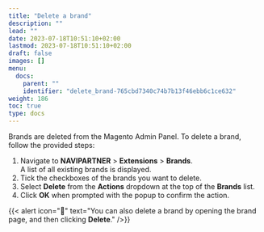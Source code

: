 ```yaml
---
title: "Delete a brand"
description: ""
lead: ""
date: 2023-07-18T10:51:10+02:00
lastmod: 2023-07-18T10:51:10+02:00
draft: false
images: []
menu:
  docs:
    parent: ""
    identifier: "delete_brand-765cbd7340c74b7b13f46ebb6c1ce632"
weight: 186
toc: true
type: docs
---
```


Brands are deleted from the Magento Admin Panel. To delete a brand, follow the provided steps:

1. Navigate to **NAVIPARTNER** > **Extensions** > **Brands**.        
   A list of all existing brands is displayed.
2. Tick the checkboxes of the brands you want to delete.
3. Select **Delete** from the **Actions** dropdown at the top of the **Brands** list.
4. Click **OK** when prompted with the popup to confirm the action.

{{< alert icon="📝" text="You can also delete a brand by opening the brand page, and then clicking <b>Delete</b>." />}}